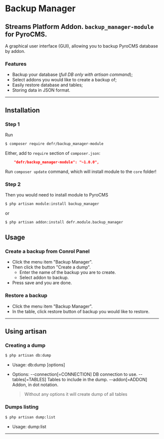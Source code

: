 # Backup Manager
## Streams Platform Addon. `backup_manager-module` for PyroCMS.

A graphical user interface (GUI), allowing you to backup PyroCMS database by addon.

### Features
* Backup your database (_full DB only with artisan command_);
* Select addons you would like to create a backup of;
* Easily restore database and tables;
* Storing data in JSON format.

***

## Installation

### Step 1

Run
```bash
$ composer require defr/backup_manager-module
```

Either, add to `require` section of `composer.json`:
```json
    "defr/backup_manager-module": "~1.0.0",
```
Run `composer update` command, which will install module to the `core` folder!

### Step 2

Then you would need to install module to PyroCMS
```bash
$ php artisan module:install backup_manager
```
or
```bash
$ php artisan addon:install defr.module.backup_manager
```

## Usage

### Create a backup from Conrol Panel
* Click the menu item "Backup Manager".
* Then click the button "Create a dump".
  - Enter the name of the backup you are to create.
  - Select addon to backup.
* Press save and you are done.

### Restore a backup
* Click the menu item "Backup Manager".
* In the table, click restore button of backup you would like to restore.

***

## Using artisan

### Creating a dump
```bash
$ php artisan db:dump
```

 - Usage:
    db:dump [options]

 - Options:
    --connection[=CONNECTION]  DB connection to use.
    --tables[=TABLES]          Tables to include in the dump.
    --addon[=ADDON]            Addon, in dot notation.

     > Without any options it will create dump of all tables

### Dumps listing
```bash
$ php artisan dump:list
```

 - Usage:
    dump:list

***
